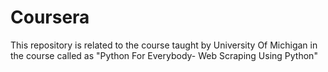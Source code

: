 # Coursera
This repository is related to the course taught by University Of Michigan in the course called as "Python For Everybody- Web Scraping Using Python"

